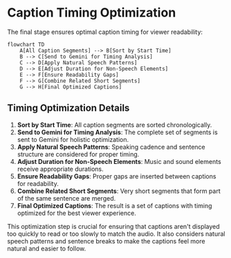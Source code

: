 # Caption Timing Optimization

The final stage ensures optimal caption timing for viewer readability:

```mermaid
flowchart TD
    A[All Caption Segments] --> B[Sort by Start Time]
    B --> C[Send to Gemini for Timing Analysis]
    C --> D[Apply Natural Speech Patterns]
    D --> E[Adjust Duration for Non-Speech Elements]
    E --> F[Ensure Readability Gaps]
    F --> G[Combine Related Short Segments]
    G --> H[Final Optimized Captions]
```

## Timing Optimization Details

1. **Sort by Start Time**: All caption segments are sorted chronologically.
2. **Send to Gemini for Timing Analysis**: The complete set of segments is sent to Gemini for holistic optimization.
3. **Apply Natural Speech Patterns**: Speaking cadence and sentence structure are considered for proper timing.
4. **Adjust Duration for Non-Speech Elements**: Music and sound elements receive appropriate durations.
5. **Ensure Readability Gaps**: Proper gaps are inserted between captions for readability.
6. **Combine Related Short Segments**: Very short segments that form part of the same sentence are merged.
7. **Final Optimized Captions**: The result is a set of captions with timing optimized for the best viewer experience.

This optimization step is crucial for ensuring that captions aren't displayed too quickly to read or too slowly to match the audio. It also considers natural speech patterns and sentence breaks to make the captions feel more natural and easier to follow.
